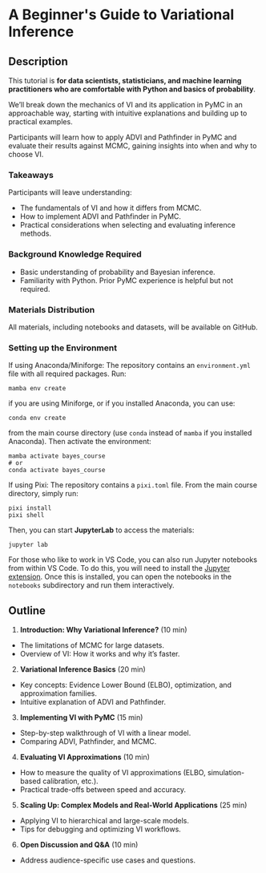 # A Beginner's Guide to Variational Inference

## Description

This tutorial is **for data scientists, statisticians, and machine learning practitioners who are comfortable with Python and basics of probability**.

We’ll break down the mechanics of VI and its application in PyMC in an approachable way, starting with intuitive explanations and building up to practical examples.

Participants will learn how to apply ADVI and Pathfinder in PyMC and evaluate their results against MCMC, gaining insights into when and why to choose VI.

### Takeaways

Participants will leave understanding:

- The fundamentals of VI and how it differs from MCMC.
- How to implement ADVI and Pathfinder in PyMC.
- Practical considerations when selecting and evaluating inference methods.

### Background Knowledge Required

- Basic understanding of probability and Bayesian inference.
- Familiarity with Python. Prior PyMC experience is helpful but not required.

### Materials Distribution

All materials, including notebooks and datasets, will be available on GitHub.

### Setting up the Environment

If using Anaconda/Miniforge:
The repository contains an `environment.yml` file with all required packages. Run:

    mamba env create

if you are using Miniforge, or if you installed Anaconda, you can use:

    conda env create

from the main course directory (use `conda` instead of `mamba` if you installed Anaconda). Then activate the environment:

    mamba activate bayes_course
    # or
    conda activate bayes_course

If using Pixi:
The repository contains a `pixi.toml` file. From the main course directory, simply run:

    pixi install
    pixi shell

Then, you can start **JupyterLab** to access the materials:

    jupyter lab

For those who like to work in VS Code, you can also run Jupyter notebooks from within VS Code. To do this, you will need to install the [Jupyter extension](https://marketplace.visualstudio.com/items?itemName=ms-toolsai.jupyter). Once this is installed, you can open the notebooks in the `notebooks` subdirectory and run them interactively.

## Outline

1. **Introduction: Why Variational Inference?** (10 min)
- The limitations of MCMC for large datasets.
- Overview of VI: How it works and why it’s faster.

2. **Variational Inference Basics** (20 min)
- Key concepts: Evidence Lower Bound (ELBO), optimization, and approximation families.
- Intuitive explanation of ADVI and Pathfinder.

3. **Implementing VI with PyMC** (15 min)
- Step-by-step walkthrough of VI with a linear model.
- Comparing ADVI, Pathfinder, and MCMC.

4. **Evaluating VI Approximations** (10 min)
- How to measure the quality of VI approximations (ELBO, simulation-based calibration, etc.).
- Practical trade-offs between speed and accuracy.

5. **Scaling Up: Complex Models and Real-World Applications** (25 min)
- Applying VI to hierarchical and large-scale models.
- Tips for debugging and optimizing VI workflows.

6. **Open Discussion and Q&A** (10 min)
- Address audience-specific use cases and questions.
